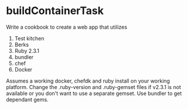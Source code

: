 # buildContainerTask

Write a cookbook to create a web app that utilizes 
1) Test kitchen
2) Berks
3) Ruby 2.3.1
4) bundler
5) chef
6) Docker

Assumes a working docker, chefdk and ruby install on your working platform.
Change the .ruby-version and .ruby-gemset files if v2.3.1 is not available or you don't want to use a separate gemset.
Use bundler to get dependant gems.

